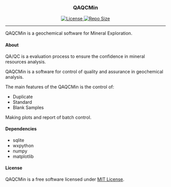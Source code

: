 
<h3 align="center">QAQCMin</h3>
<p align="center">
  <a href="#">
    <img src="https://img.shields.io/github/license/GuilhermeMene/QAQCMin?style=for-the-badge" style="max-width:100%;" alt="License">
  </a>
  <a href="#">
    <img src="https://img.shields.io/github/repo-size/GuilhermeMene/QAQCMin?style=for-the-badge" style="max-width:100%;" alt="Repo Size">
  </a>

_____________

QAQCMin is a geochemical software for Mineral Exploration.

#### About

QA/QC is a evaluation process to ensure the confidence in mineral resources analysis.

QAQCMin is a software for control of quality and assurance in geochemical analysis.

The main features of the QAQCMin is the control of: 
* Duplicate 
* Standard 
* Blank Samples

Making plots and report of batch control.

#### Dependencies

* sqlite  
* wxpython
* numpy
* matplotlib

#### License

QAQCMin is a free software licensed under [MIT License](LICENSE).

